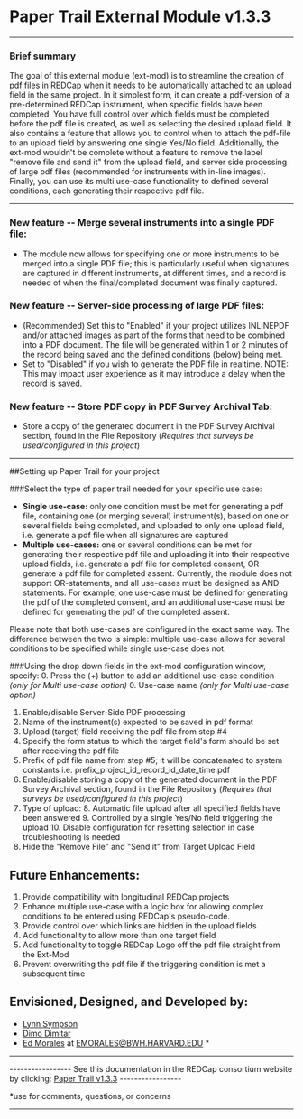 # Paper Trail External Module v1.3.3
---------------------------------------------------------------------------------------

### Brief summary
The goal of this external module (ext-mod) is to streamline the creation of pdf files in REDCap when it needs to be automatically attached to an upload field in the same project. 
In it simplest form, it can create a pdf-version of a pre-determined REDCap instrument, when specific fields have been completed. 
You have full control over which fields must be completed before the pdf file is created, as well as selecting the desired upload field. 
It also contains a feature that allows you to control when to attach the pdf-file to an upload field by answering one single Yes/No field. 
Additionally, the ext-mod wouldn't be complete without a feature to remove the label "remove file and send it" from the upload field, 
and server side processing of large pdf files (recommended for instruments with in-line images). 
Finally, you can use its multi use-case functionality to defined several conditions, each generating their respective pdf file.

----------------------------------------------------------------------------------------------
### New feature -- Merge several instruments into a single PDF file: 
* The module now allows for specifying one or more instruments to be merged into a single PDF file; this is particularly useful when
signatures are captured in different instruments, at different times, and a record is needed of when the final/completed document was finally captured.

### New feature -- Server-side processing of large PDF files:
* (Recommended) Set this to "Enabled" if your project utilizes INLINEPDF and/or attached images as part of the forms that need to be combined into a PDF document. The file will be generated within 1 or 2 minutes of the record being saved and the defined conditions (below) being met.
* Set to "Disabled" if you wish to generate the PDF file in realtime. NOTE: This may impact user experience as it may introduce a delay when the record is saved.

### New feature --  Store PDF copy in PDF Survey Archival Tab: 
* Store a copy of the generated document in the PDF Survey Archival section, found in the File Repository (*Requires that surveys be used/configured in this project*)

---------------------------------------------------------------------------------------

##Setting up Paper Trail for your project

###Select the type of paper trail needed for your specific use case:
* <b>Single use-case:</b> only one condition must be met for generating a pdf file, containing one (or merging several) instrument(s), based on one or several fields being completed, and uploaded to only one upload field, i.e. generate a pdf file when all signatures are captured
* <b>Multiple use-cases:</b> one or several conditions can be met for generating their respective pdf file and uploading it into their respective upload fields, i.e. generate a pdf file for completed consent, OR generate a pdf file for completed assent. Currently, 
the module does not support OR-statements, and all use-cases must be designed as AND-statements. For example, one use-case must be defined for generating the pdf of the completed consent, and an
additional use-case must be defined for generating the pdf of the completed assent.

Please note that both use-cases are configured in the exact same way. The difference between the two is simple: multiple use-case allows for several conditions to be specified while single use-case does not.

###Using the drop down fields in the ext-mod configuration window, specify:
0. Press the (+) button to add an additional use-case condition <i>(only for Multi use-case option)</i>
0. Use-case name <i>(only for Multi use-case option)</i>
1. Enable/disable Server-Side PDF processing
2. Name of the instrument(s) expected to be saved in pdf format
3. Upload (target) field receiving the pdf file from step #4
4. Specify the form status to which the target field's form should be set after receiving the pdf file
5. Prefix of pdf file name from step #5; it will be concatenated to system constants i.e. prefix_project_id_record_id_date_time.pdf
6. Enable/disable storing a copy of the generated document in the PDF Survey Archival section, found in the File Repository (*Requires that surveys be used/configured in this project*)
7. Type of upload:
    8. Automatic file upload after all specified fields have been answered
    9. Controlled by a single Yes/No field triggering the upload
    10. Disable configuration for resetting selection in case troubleshooting is needed
11. Hide the "Remove File" and "Send it" from Target Upload Field

## Future Enhancements:
1. Provide compatibility with longitudinal REDCap projects
2. Enhance multiple use-case with a logic box for allowing complex conditions to be entered using REDCap's pseudo-code.
2. Provide control over which links are hidden in the upload fields
3. Add functionality to allow more than one target field
4. Add functionality to toggle REDCap Logo off the pdf file straight from the Ext-Mod
5. Prevent overwriting the pdf file if the triggering condition is met a subsequent time

## Envisioned, Designed, and Developed by:
* [Lynn Sympson](https://community.projectredcap.org/users/27/lynnsimpson.html)
* [Dimo Dimitar](https://community.projectredcap.org/users/845/dimitardimitrov.html) 
* [Ed Morales](https://community.projectredcap.org/users/1044/eduardomorales.html) at EMORALES@BWH.HARVARD.EDU *


---------------------------------------------------------------------------------------
----------------- See this documentation in the REDCap consortium website by clicking: [Paper Trail v1.3.3](https://community.projectredcap.org/articles/88684/paper-trail-v133-tba.html) -----------------

*use for comments, questions, or concerns

---------------------------------------------------------------------------------------
